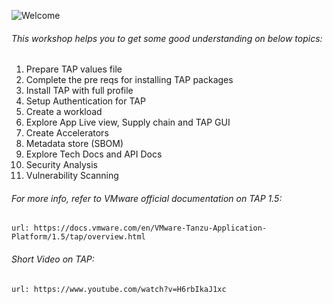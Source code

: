 ![Welcome](exercises/images/welcome.png)

###### This workshop helps you to get some good understanding on below topics: 

1. Prepare TAP values file
2. Complete the pre reqs for installing TAP packages
3. Install TAP with full profile
4. Setup Authentication for TAP
5. Create a workload
6. Explore App Live view, Supply chain and TAP GUI
7. Create Accelerators
8. Metadata store (SBOM)
9. Explore Tech Docs and API Docs
10. Security Analysis
11. Vulnerability Scanning

###### For more info, refer to VMware official documentation on TAP 1.5: 

```dashboard:open-url
url: https://docs.vmware.com/en/VMware-Tanzu-Application-Platform/1.5/tap/overview.html
```

###### Short Video on TAP: 

```dashboard:open-url
url: https://www.youtube.com/watch?v=H6rbIkaJ1xc
```
